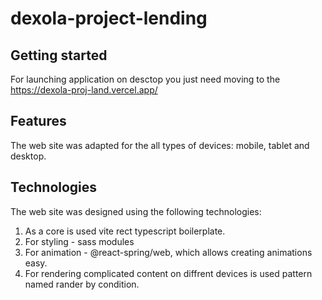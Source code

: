 # dexola-project-lending


## Getting started

For launching application on desctop you just need moving to the https://dexola-proj-land.vercel.app/


## Features

The web site was adapted for the all types of devices: mobile, tablet and desktop.

## Technologies

The web site was designed using the following technologies:

1. As a core is used vite rect typescript boilerplate.
2. For styling - sass modules
3. For animation - @react-spring/web, which allows  creating animations easy.
4. For rendering complicated content on diffrent devices is used pattern named rander by condition.


